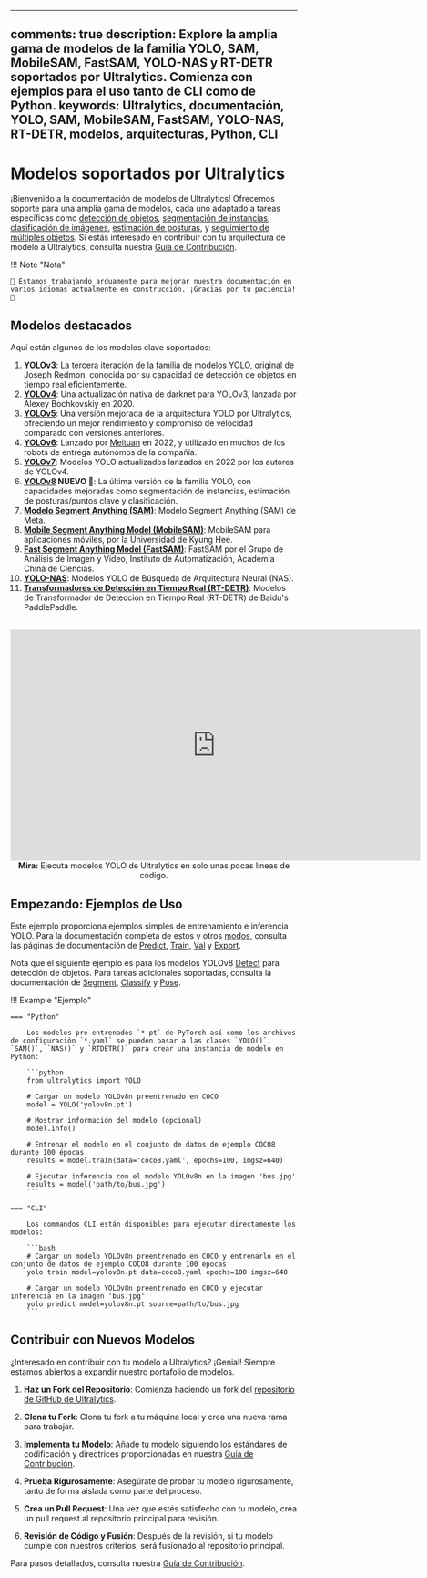 ______________________________________________________________________

## comments: true description: Explore la amplia gama de modelos de la familia YOLO, SAM, MobileSAM, FastSAM, YOLO-NAS y RT-DETR soportados por Ultralytics. Comienza con ejemplos para el uso tanto de CLI como de Python. keywords: Ultralytics, documentación, YOLO, SAM, MobileSAM, FastSAM, YOLO-NAS, RT-DETR, modelos, arquitecturas, Python, CLI

# Modelos soportados por Ultralytics

¡Bienvenido a la documentación de modelos de Ultralytics! Ofrecemos soporte para una amplia gama de modelos, cada uno adaptado a tareas específicas como [detección de objetos](../tasks/detect.md), [segmentación de instancias](../tasks/segment.md), [clasificación de imágenes](../tasks/classify.md), [estimación de posturas](../tasks/pose.md), y [seguimiento de múltiples objetos](../modes/track.md). Si estás interesado en contribuir con tu arquitectura de modelo a Ultralytics, consulta nuestra [Guía de Contribución](../../help/contributing.md).

!!! Note "Nota"

```
🚧 Estamos trabajando arduamente para mejorar nuestra documentación en varios idiomas actualmente en construcción. ¡Gracias por tu paciencia! 🙏
```

## Modelos destacados

Aquí están algunos de los modelos clave soportados:

01. **[YOLOv3](yolov3.md)**: La tercera iteración de la familia de modelos YOLO, original de Joseph Redmon, conocida por su capacidad de detección de objetos en tiempo real eficientemente.
02. **[YOLOv4](yolov4.md)**: Una actualización nativa de darknet para YOLOv3, lanzada por Alexey Bochkovskiy en 2020.
03. **[YOLOv5](yolov5.md)**: Una versión mejorada de la arquitectura YOLO por Ultralytics, ofreciendo un mejor rendimiento y compromiso de velocidad comparado con versiones anteriores.
04. **[YOLOv6](yolov6.md)**: Lanzado por [Meituan](https://about.meituan.com/) en 2022, y utilizado en muchos de los robots de entrega autónomos de la compañía.
05. **[YOLOv7](yolov7.md)**: Modelos YOLO actualizados lanzados en 2022 por los autores de YOLOv4.
06. **[YOLOv8](yolov8.md) NUEVO 🚀**: La última versión de la familia YOLO, con capacidades mejoradas como segmentación de instancias, estimación de posturas/puntos clave y clasificación.
07. **[Modelo Segment Anything (SAM)](sam.md)**: Modelo Segment Anything (SAM) de Meta.
08. **[Mobile Segment Anything Model (MobileSAM)](mobile-sam.md)**: MobileSAM para aplicaciones móviles, por la Universidad de Kyung Hee.
09. **[Fast Segment Anything Model (FastSAM)](fast-sam.md)**: FastSAM por el Grupo de Análisis de Imagen y Video, Instituto de Automatización, Academia China de Ciencias.
10. **[YOLO-NAS](yolo-nas.md)**: Modelos YOLO de Búsqueda de Arquitectura Neural (NAS).
11. **[Transformadores de Detección en Tiempo Real (RT-DETR)](rtdetr.md)**: Modelos de Transformador de Detección en Tiempo Real (RT-DETR) de Baidu's PaddlePaddle.

<p align="center">
  <br>
  <iframe width="720" height="405" src="https://www.youtube.com/embed/MWq1UxqTClU?si=nHAW-lYDzrz68jR0"
    title="Reproductor de video de YouTube" frameborder="0"
    allow="accelerometer; autoplay; clipboard-write; encrypted-media; gyroscope; picture-in-picture; web-share"
    allowfullscreen>
  </iframe>
  <br>
  <strong>Mira:</strong> Ejecuta modelos YOLO de Ultralytics en solo unas pocas líneas de código.
</p>

## Empezando: Ejemplos de Uso

Este ejemplo proporciona ejemplos simples de entrenamiento e inferencia YOLO. Para la documentación completa de estos y otros [modos](../modes/index.md), consulta las páginas de documentación de [Predict](../modes/predict.md), [Train](../modes/train.md), [Val](../modes/val.md) y [Export](../modes/export.md).

Nota que el siguiente ejemplo es para los modelos YOLOv8 [Detect](../tasks/detect.md) para detección de objetos. Para tareas adicionales soportadas, consulta la documentación de [Segment](../tasks/segment.md), [Classify](../tasks/classify.md) y [Pose](../tasks/pose.md).

!!! Example "Ejemplo"

````
=== "Python"

    Los modelos pre-entrenados `*.pt` de PyTorch así como los archivos de configuración `*.yaml` se pueden pasar a las clases `YOLO()`, `SAM()`, `NAS()` y `RTDETR()` para crear una instancia de modelo en Python:

    ```python
    from ultralytics import YOLO

    # Cargar un modelo YOLOv8n preentrenado en COCO
    model = YOLO('yolov8n.pt')

    # Mostrar información del modelo (opcional)
    model.info()

    # Entrenar el modelo en el conjunto de datos de ejemplo COCO8 durante 100 épocas
    results = model.train(data='coco8.yaml', epochs=100, imgsz=640)

    # Ejecutar inferencia con el modelo YOLOv8n en la imagen 'bus.jpg'
    results = model('path/to/bus.jpg')
    ```

=== "CLI"

    Los commandos CLI están disponibles para ejecutar directamente los modelos:

    ```bash
    # Cargar un modelo YOLOv8n preentrenado en COCO y entrenarlo en el conjunto de datos de ejemplo COCO8 durante 100 épocas
    yolo train model=yolov8n.pt data=coco8.yaml epochs=100 imgsz=640

    # Cargar un modelo YOLOv8n preentrenado en COCO y ejecutar inferencia en la imagen 'bus.jpg'
    yolo predict model=yolov8n.pt source=path/to/bus.jpg
    ```
````

## Contribuir con Nuevos Modelos

¿Interesado en contribuir con tu modelo a Ultralytics? ¡Genial! Siempre estamos abiertos a expandir nuestro portafolio de modelos.

1. **Haz un Fork del Repositorio**: Comienza haciendo un fork del [repositorio de GitHub de Ultralytics](https://github.com/ultralytics/ultralytics).

2. **Clona tu Fork**: Clona tu fork a tu máquina local y crea una nueva rama para trabajar.

3. **Implementa tu Modelo**: Añade tu modelo siguiendo los estándares de codificación y directrices proporcionadas en nuestra [Guía de Contribución](../../help/contributing.md).

4. **Prueba Rigurosamente**: Asegúrate de probar tu modelo rigurosamente, tanto de forma aislada como parte del proceso.

5. **Crea un Pull Request**: Una vez que estés satisfecho con tu modelo, crea un pull request al repositorio principal para revisión.

6. **Revisión de Código y Fusión**: Después de la revisión, si tu modelo cumple con nuestros criterios, será fusionado al repositorio principal.

Para pasos detallados, consulta nuestra [Guía de Contribución](../../help/contributing.md).
